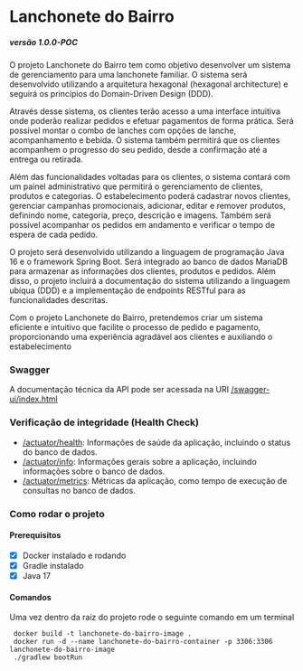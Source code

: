 # Lanchonete do Bairro
##### versão 1.0.0-POC

O projeto Lanchonete do Bairro tem como objetivo desenvolver um sistema de gerenciamento para uma lanchonete familiar. O sistema será desenvolvido utilizando a arquitetura hexagonal (hexagonal architecture) e seguirá os princípios do Domain-Driven Design (DDD).

Através desse sistema, os clientes terão acesso a uma interface intuitiva onde poderão realizar pedidos e efetuar pagamentos de forma prática. Será possível montar o combo de lanches com opções de lanche, acompanhamento e bebida. O sistema também permitirá que os clientes acompanhem o progresso do seu pedido, desde a confirmação até a entrega ou retirada.

Além das funcionalidades voltadas para os clientes, o sistema contará com um painel administrativo que permitirá o gerenciamento de clientes, produtos e categorias. O estabelecimento poderá cadastrar novos clientes, gerenciar campanhas promocionais, adicionar, editar e remover produtos, definindo nome, categoria, preço, descrição e imagens. Também será possível acompanhar os pedidos em andamento e verificar o tempo de espera de cada pedido.

O projeto será desenvolvido utilizando a linguagem de programação Java 16 e o framework Spring Boot. Será integrado ao banco de dados MariaDB para armazenar as informações dos clientes, produtos e pedidos. Além disso, o projeto incluirá a documentação do sistema utilizando a linguagem ubíqua (DDD) e a implementação de endpoints RESTful para as funcionalidades descritas.

Com o projeto Lanchonete do Bairro, pretendemos criar um sistema eficiente e intuitivo que facilite o processo de pedido e pagamento, proporcionando uma experiência agradável aos clientes e auxiliando o estabelecimento


### Swagger

A documentação técnica da API pode ser acessada na URI [/swagger-ui/index.html](http://localhost:8080/swagger-ui/index.html)


### Verificação de integridade (Health Check)

- [/actuator/health](http://localhost:8080/actuator/health): Informações de saúde da aplicação, incluindo o status do banco de dados.
- [/actuator/info](http://localhost:8080/actuator/health): Informações gerais sobre a aplicação, incluindo informações sobre o banco de dados.
- [/actuator/metrics](http://localhost:8080/actuator/health): Métricas da aplicação, como tempo de execução de consultas no banco de dados.


### Como rodar o projeto

#### Prerequisitos
- [x] Docker instalado e rodando
- [x] Gradle instalado
- [x] Java 17

#### Comandos
Uma vez dentro da raiz do projeto rode o seguinte comando em um terminal

```
 docker build -t lanchonete-do-bairro-image .
 docker run -d --name lanchonete-do-bairro-container -p 3306:3306 lanchonete-do-bairro-image 
 ./gradlew bootRun
```
